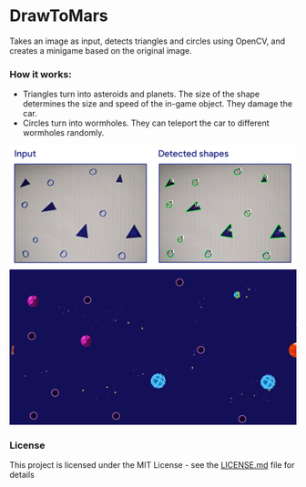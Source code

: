 # DrawToMars
Takes an image as input, detects triangles and circles using OpenCV, and creates a minigame based on the original image.
### How it works:
+ Triangles turn into asteroids and planets. The size of the shape determines the size and speed of the in-game object. They damage the car. 
+ Circles turn into wormholes. They can teleport the car to different wormholes randomly.

![](https://raw.githubusercontent.com/LedioTerolli/DrawToMars/master/images/in_out.jpg)
![](https://raw.githubusercontent.com/LedioTerolli/DrawToMars/master/images/first_frame.png)
### License
This project is licensed under the MIT License - see the [LICENSE.md](LICENSE.md) file for details
